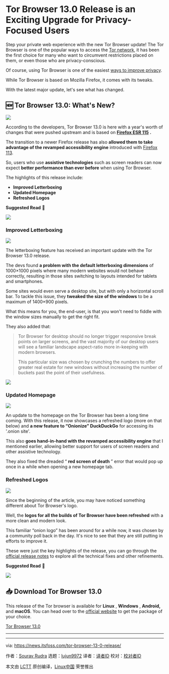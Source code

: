 [#]: subject: "Tor Browser 13.0 Release is an Exciting Upgrade for Privacy-Focused Users"
[#]: via: "https://news.itsfoss.com/tor-browser-13-0-release/"
[#]: author: "Sourav Rudra https://news.itsfoss.com/author/sourav/"
[#]: collector: "lujun9972/lctt-scripts-1693450080"
[#]: translator: " "
[#]: reviewer: " "
[#]: publisher: " "
[#]: url: " "

Tor Browser 13.0 Release is an Exciting Upgrade for Privacy-Focused Users
======
Step your private web experience with the new Tor Browser update!
The Tor Browser is one of the popular ways to access the [Tor network][1], it has been the first choice for many who want to circumvent restrictions placed on them, or even those who are privacy-conscious.

Of course, using Tor Browser is one of the easiest [ways to improve privacy][2].

While Tor Browser is based on Mozilla Firefox, it comes with its tweaks.

With the latest major update, let's see what has changed.

## 🆕 Tor Browser 13.0: What's New?

![][3]

According to the developers, Tor Browser 13.0 is here with a year's worth of changes that were pushed upstream and is based on [**Firefox ESR 115**][4] **.**

The transition to a newer Firefox release has also **allowed them to take advantage of the revamped accessibility engine** introduced with [Firefox 113][5].

So, users who use **assistive technologies** such as screen readers can now expect **better performance than ever before** when using Tor Browser.

The highlights of this release include:

  * **Improved Letterboxing**
  * **Updated Homepage**
  * **Refreshed Logos**



**Suggested Read** 📖

![][6]

### Improved Letterboxing

![][7]

The letterboxing feature has received an important update with the Tor Browser 13.0 release.

The devs found **a problem with the default letterboxing dimensions** of 1000×1000 pixels where many modern websites would not behave correctly, resulting in those sites switching to layouts intended for tablets and smartphones.

Some sites would even serve a desktop site, but with only a horizontal scroll bar. To tackle this issue, they **tweaked the size of the windows** to be a maximum of 1400×900 pixels.

What this means for you, the end-user, is that you won't need to fiddle with the window sizes manually to get the right fit.

They also added that:

> Tor Browser for desktop should no longer trigger responsive break points on larger screens, and the vast majority of our desktop users will see a familiar landscape aspect-ratio more in-keeping with modern browsers.
>
> This particular size was chosen by crunching the numbers to offer greater real estate for new windows without increasing the number of buckets past the point of their usefulness.

![][8]

### Updated Homepage

![][9]

An update to the homepage on the Tor Browser has been a long time coming. With this release, it now showcases a refreshed logo (more on that below) and **a new feature to “Onionize” DuckDuckGo** for accessing its '.onion site'.

This also **goes hand-in-hand with the revamped accessibility engine** that I mentioned earlier, allowing better support for users of screen readers and other assistive technology.

They also fixed the dreaded “ **red screen of death** ” error that would pop up once in a while when opening a new homepage tab.

### Refreshed Logos

![][10]

Since the beginning of the article, you may have noticed something different about Tor Browser's logo.

Well, the **logos for all the builds of Tor Browser have been refreshed** with a more clean and modern look.

This familiar “onion logo” has been around for a while now, it was chosen by a community poll back in the day. It's nice to see that they are still putting in efforts to improve it.

These were just the key highlights of the release, you can go through the [official release notes][11] to explore all the technical fixes and other refinements.

**Suggested Read** 📖

![][6]

## 📥 Download Tor Browser 13.0

This release of the Tor browser is available for **Linux** , **Windows** , **Android,** and **macOS**. You can head over to the [official website][12] to get the package of your choice.

[Tor Browser 13.0][12]

* * *

--------------------------------------------------------------------------------

via: https://news.itsfoss.com/tor-browser-13-0-release/

作者：[Sourav Rudra][a]
选题：[lujun9972][b]
译者：[译者ID](https://github.com/译者ID)
校对：[校对者ID](https://github.com/校对者ID)

本文由 [LCTT](https://github.com/LCTT/TranslateProject) 原创编译，[Linux中国](https://linux.cn/) 荣誉推出

[a]: https://news.itsfoss.com/author/sourav/
[b]: https://github.com/lujun9972
[1]: https://en.wikipedia.org/wiki/Tor_(network)
[2]: https://itsfoss.com/improve-privacy/
[3]: https://news.itsfoss.com/content/images/2023/10/Tor_Browser_13.0_1.png
[4]: https://www.mozilla.org/en-US/firefox/115.0esr/releasenotes/
[5]: https://www.mozilla.org/en-US/firefox/113.0/releasenotes/
[6]: https://itsfoss.com/content/images/size/w256h256/2022/12/android-chrome-192x192.png
[7]: https://news.itsfoss.com/content/images/2023/10/Tor_Browser_13.0_2.png
[8]: https://news.itsfoss.com/content/images/2023/04/Follow-us-on-Google-News.png
[9]: https://news.itsfoss.com/content/images/2023/10/Tor_Browser_13.0_3.png
[10]: https://news.itsfoss.com/content/images/2023/10/Tor_Browser_13.0_4.png
[11]: https://blog.torproject.org/new-release-tor-browser-130/
[12]: https://www.torproject.org/download/
